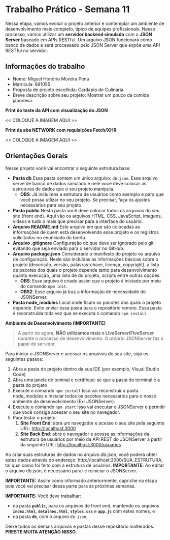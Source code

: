 # Trabalho Prático - Semana 11

Nessa etapa, vamos evoluir o projeto anterior e contemplar um ambiente de desenvolvimento mais completo, típico de equipes profissionais. Nesse processo, vamos utilizar um **servidor backend simulado** com o **JSON Server** baseado em APIs RESTful. Um arquivo JSON funcionará como banco de dados e será processado pelo JSON Server que expõe uma API RESTful no servidor.

## Informações do trabalho

- Nome: Miguel Honório Moreira Pena
- Matricula: 891055
- Proposta de projeto escolhida: Cardapio de Culinária
- Breve descrição sobre seu projeto: Mostrar um pouco da comida japonesa.

**Print do teste da API com visualização do JSON**

<<  COLOQUE A IMAGEM AQUI >>

**Print da aba NETWORK com requisições Fetch/XHR**

<<  COLOQUE A IMAGEM AQUI >>

## **Orientações Gerais**

Nesse projeto você vai encontrar a seguinte estrutura base:

* **Pasta db**
  Essa pasta contem um único arquivo: `db.json`. Esse arquivo serve de banco de dados simulado e nele você deve colocar as estruturas de dados que o seu projeto manipula.
  * **OBS**: Já incluímos a estrutura de usuários como exemplo e para que você possa utlizar no seu projeto. Se precisar, faça os ajustes necessários para seu projeto.
* **Pasta public**
  Nesta pasta você deve colocar todos os arquivos do seu site (front end). Aqui vão os arquivos HTML, CSS, JavaScript, imagens, vídeos e tudo o mais que precisar para a interface do usuário.
* **Arquivo README.md**
  Este arquivo em que são colocadas as informações de quem está desenvolvendo esse projeto e os registros solicitados no enunciado da tarefa.
* **Arquivo .gitignore**
  Configuração do que deve ser ignorado pelo git evitando que seja enviado para o servidor no GitHub.
* **Arquivo package.json**
  Considerado o manifesto do projeto ou arquivo de configuração. Nesle são incluídas as informações básicas sobre o projeto (descrição, versão, palavras-chave, licença, copyright), a lista de pacotes dos quais o projeto depende tanto para desenvolvimento quanto execução, uma lista de  do projeto, scripts entre outras opções.
  * **OBS**: Esse arquivo é criado assim que o projeto é iniciado por meio do comando `npm init`.
  * **OBS2**: Esse arquivo já traz a informação de necessidade do JSONServer.
* **Pasta node_modules**
  Local onde ficam os pacotes dos quais o projeto depende. Evite enviar essa pasta para o repositório remoto. Essa pasta é reconstruída toda vez que se executa o comando `npm install`.

**Ambiente de Desenvolvimento (IMPORTANTE)**

> A partir de agora, **NÃO utilizamos mais o LiveServer/FiveServer** durante o processo de desenvolvimento. O próprio JSONServer faz o papel de servidor.

Para iniciar o JSONServer e acessar os arquivos do seu site, siga os seguintes passos:

1. Abra a pasta do projeto dentro da sua IDE (por exemplo, Visual Studio Code)
2. Abra uma janela de teminal e certifique-se que a pasta do terminal é a pasta do projeto
3. Execute o comando `npm install`
   Isso vai reconstruir a pasta node_modules e instalar todos os pacotes necessários para o nosso ambiente de desenvolvimento (Ex: JSONServer).
4. Execute o comando `npm start`
   Isso vai executar o JSONServer e permitir que você consiga acessar o seu site no navegador.
5. Para testar o projeto:
   1. **Site Front End**: abra um navegador e acesse o seu site pela seguinte URL: 
      [http://localhost:3000]()
   2. **Site Back End**: abra o navegador e acesse as informações da estrutura de usuários por meio da API REST do JSONServer a partir da seguinte URL: 
      [http://localhost:3000/usuarios](http://localhost:3000/usuarios)

Ao criar suas estruturas de dados no arquivo db.json, você poderá obter estes dados através do endereço: http://localhost:3000/SUA_ESTRUTURA, tal qual como foi feito com a estrutura de usuários. **IMPORTANTE**: Ao editar o arquivo db.json, é necessário parar e reiniciar o JSONServer.

**IMPORTANTE:** Assim como informado anteriormente, capriche na etapa pois você vai precisar dessa parte para as próximas semanas. 

**IMPORTANTE:** Você deve trabalhar:

* na pasta **`public`,** para os arquivos de front end, mantendo os arquivos **`index.html`**, **`detalhes.html`**, **`styles.css`** e **`app.js`** com estes nomes, e
* na pasta **`db`**, com o arquivo `db.json`.

Deixe todos os demais arquivos e pastas desse repositório inalterados. **PRESTE MUITA ATENÇÃO NISSO.**
